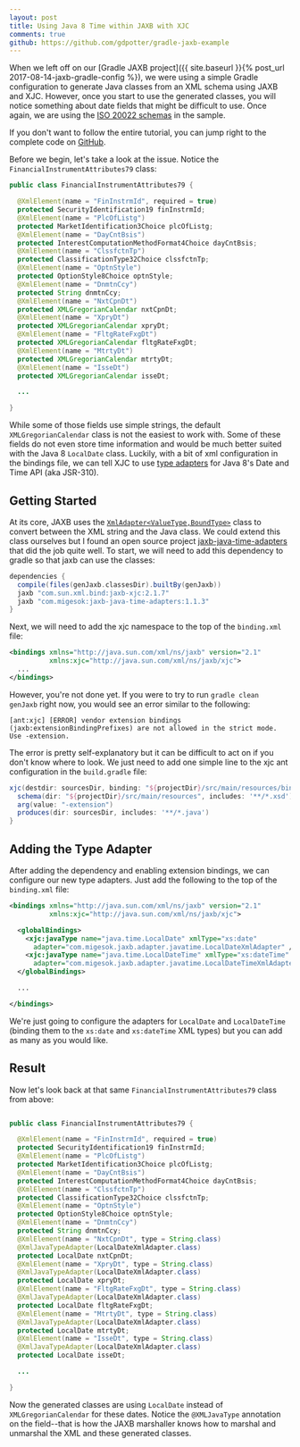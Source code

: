 ```yaml
---
layout: post
title: Using Java 8 Time within JAXB with XJC
comments: true
github: https://github.com/gdpotter/gradle-jaxb-example
---
```

When we left off on our [Gradle JAXB project]({{ site.baseurl }}{% post_url 2017-08-14-jaxb-gradle-config %}), we were using a simple Gradle configuration to generate Java classes from an XML schema using JAXB and XJC. However, once you start to use the generated classes, you will notice something about date fields that might be difficult to use. Once again, we are using the [ISO 20022 schemas](https://www.iso20022.org/full_catalogue.page) in the sample.

If you don't want to follow the entire tutorial, you can jump right to the complete code on [GitHub](https://github.com/gdpotter/gradle-jaxb-example).

Before we begin, let's take a look at the issue. Notice the `FinancialInstrumentAttributes79` class:
```java
public class FinancialInstrumentAttributes79 {

  @XmlElement(name = "FinInstrmId", required = true)
  protected SecurityIdentification19 finInstrmId;
  @XmlElement(name = "PlcOfListg")
  protected MarketIdentification3Choice plcOfListg;
  @XmlElement(name = "DayCntBsis")
  protected InterestComputationMethodFormat4Choice dayCntBsis;
  @XmlElement(name = "ClssfctnTp")
  protected ClassificationType32Choice clssfctnTp;
  @XmlElement(name = "OptnStyle")
  protected OptionStyle8Choice optnStyle;
  @XmlElement(name = "DnmtnCcy")
  protected String dnmtnCcy;
  @XmlElement(name = "NxtCpnDt")
  protected XMLGregorianCalendar nxtCpnDt;
  @XmlElement(name = "XpryDt")
  protected XMLGregorianCalendar xpryDt;
  @XmlElement(name = "FltgRateFxgDt")
  protected XMLGregorianCalendar fltgRateFxgDt;
  @XmlElement(name = "MtrtyDt")
  protected XMLGregorianCalendar mtrtyDt;
  @XmlElement(name = "IsseDt")
  protected XMLGregorianCalendar isseDt;

  ...

}
```

While some of those fields use simple strings, the default `XMLGregorianCalendar` class is not the easiest to work with. Some of these fields do not even store time information and would be much better suited with the Java 8 `LocalDate` class. Luckily, with a bit of xml configuration in the bindings file, we can tell XJC to use [type adapters](http://docs.oracle.com/javase/8/docs/api/javax/xml/bind/annotation/adapters/XmlAdapter.html) for Java 8's Date and Time API (aka JSR-310).

## Getting Started

At its core, JAXB uses the [`XmlAdapter<ValueType,BoundType>`](http://docs.oracle.com/javase/8/docs/api/javax/xml/bind/annotation/adapters/XmlAdapter.html) class to convert between the XML string and the Java class. We could extend this class ourselves but I found an open source project [jaxb-java-time-adapters](https://github.com/migesok/jaxb-java-time-adapters) that did the job quite well. To start, we will need to add this dependency to gradle so that jaxb can use the classes:

```gradle
dependencies {
  compile(files(genJaxb.classesDir).builtBy(genJaxb))
  jaxb "com.sun.xml.bind:jaxb-xjc:2.1.7"
  jaxb "com.migesok:jaxb-java-time-adapters:1.1.3"
}
```

Next, we will need to add the xjc namespace to the top of the `binding.xml` file:
```xml
<bindings xmlns="http://java.sun.com/xml/ns/jaxb" version="2.1"
          xmlns:xjc="http://java.sun.com/xml/ns/jaxb/xjc">
  ...
</bindings>
```

However, you're not done yet. If you were to try to run `gradle clean genJaxb` right now, you would see an error similar to the following:
```
[ant:xjc] [ERROR] vendor extension bindings (jaxb:extensionBindingPrefixes) are not allowed in the strict mode. Use -extension.
```

The error is pretty self-explanatory but it can be difficult to act on if you don't know where to look. We just need to add one simple line to the xjc ant configuration in the `build.gradle` file:
```gradle
xjc(destdir: sourcesDir, binding: "${projectDir}/src/main/resources/binding.xml") {
  schema(dir: "${projectDir}/src/main/resources", includes: '**/*.xsd')
  arg(value: "-extension")
  produces(dir: sourcesDir, includes: '**/*.java')
}
```

## Adding the Type Adapter

After adding the dependency and enabling extension bindings, we can configure our new type adapters. Just add the following to the top of the `binding.xml` file:

```xml
<bindings xmlns="http://java.sun.com/xml/ns/jaxb" version="2.1"
          xmlns:xjc="http://java.sun.com/xml/ns/jaxb/xjc">

  <globalBindings>
    <xjc:javaType name="java.time.LocalDate" xmlType="xs:date"
      adapter="com.migesok.jaxb.adapter.javatime.LocalDateXmlAdapter" />
    <xjc:javaType name="java.time.LocalDateTime" xmlType="xs:dateTime"
      adapter="com.migesok.jaxb.adapter.javatime.LocalDateTimeXmlAdapter" />
  </globalBindings>

  ...

</bindings>
```

We're just going to configure the adapters for `LocalDate` and `LocalDateTime` (binding them to the `xs:date` and `xs:dateTime` XML types) but you can add as many as you would like.

## Result

Now let's look back at that same `FinancialInstrumentAttributes79` class from above:
```java

public class FinancialInstrumentAttributes79 {

  @XmlElement(name = "FinInstrmId", required = true)
  protected SecurityIdentification19 finInstrmId;
  @XmlElement(name = "PlcOfListg")
  protected MarketIdentification3Choice plcOfListg;
  @XmlElement(name = "DayCntBsis")
  protected InterestComputationMethodFormat4Choice dayCntBsis;
  @XmlElement(name = "ClssfctnTp")
  protected ClassificationType32Choice clssfctnTp;
  @XmlElement(name = "OptnStyle")
  protected OptionStyle8Choice optnStyle;
  @XmlElement(name = "DnmtnCcy")
  protected String dnmtnCcy;
  @XmlElement(name = "NxtCpnDt", type = String.class)
  @XmlJavaTypeAdapter(LocalDateXmlAdapter.class)
  protected LocalDate nxtCpnDt;
  @XmlElement(name = "XpryDt", type = String.class)
  @XmlJavaTypeAdapter(LocalDateXmlAdapter.class)
  protected LocalDate xpryDt;
  @XmlElement(name = "FltgRateFxgDt", type = String.class)
  @XmlJavaTypeAdapter(LocalDateXmlAdapter.class)
  protected LocalDate fltgRateFxgDt;
  @XmlElement(name = "MtrtyDt", type = String.class)
  @XmlJavaTypeAdapter(LocalDateXmlAdapter.class)
  protected LocalDate mtrtyDt;
  @XmlElement(name = "IsseDt", type = String.class)
  @XmlJavaTypeAdapter(LocalDateXmlAdapter.class)
  protected LocalDate isseDt;

  ...

}
```

Now the generated classes are using `LocalDate` instead of `XMLGregorianCalendar` for these dates. Notice the `@XMLJavaType` annotation on the field--that is how the JAXB marshaller knows how to marshal and unmarshal the XML and these generated classes.
